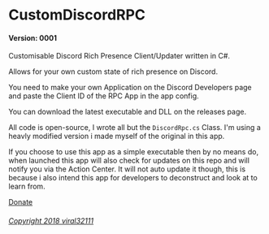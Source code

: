 # CustomDiscordRPC
#### Version: 0001

Customisable Discord Rich Presence Client/Updater written in C#.

Allows for your own custom state of rich presence on Discord.

You need to make your own Application on the Discord Developers page and paste the Client ID of the RPC App in the app config.

You can download the latest executable and DLL on the releases page.

All code is open-source, I wrote all but the `DiscordRpc.cs` Class. I'm using a heavly modified version i made myself of the original in this app.

If you choose to use this app as a simple executable then by no means do, when launched this app will also check for updates on this repo and will notify you via the Action Center. It will not auto update it though, this is because i also intend this app for developers to deconstruct and look at to learn from.

[Donate](https://viral32111.com/donate)

###### [Copyright 2018 viral32111](LICENCE.txt)